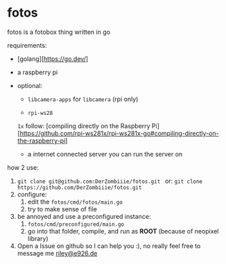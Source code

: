 # fotos

fotos is a fotobox thing written in go

requirements:

- [golang][https://go.dev/]

- a raspberry pi

- optional:

  - `libcamera-apps` for `libcamera` (rpi only)

  -  `rpi-ws28`

    `1x` follow: [compiling directly on the Raspberry Pi][https://github.com/rpi-ws281x/rpi-ws281x-go#compiling-directly-on-the-raspberry-pi]

  - a internet connected server you can run the server on

how 2 use:

1. `git clone git@github.com:DerZombiiie/fotos.git `
   or: `git clone https://github.com/DerZombiiie/fotos.git`
2. configure:
   1. edit the `fotos/cmd/fotos/main.go`
   2. try to make sense of file
3. be annoyed and use a preconfigured instance:
   1. `fotos/cmd/preconfigured/main.go`
   2. go into that folder, compile, and run as **ROOT** (because of neopixel library)
4. Open a Issue on github so I can help you :), no really feel free to message me riley@e926.de
